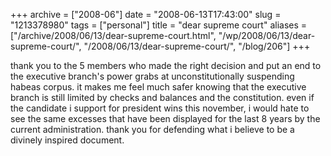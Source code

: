 +++
archive = ["2008-06"]
date = "2008-06-13T17:43:00"
slug = "1213378980"
tags = ["personal"]
title = "dear supreme court"
aliases = ["/archive/2008/06/13/dear-supreme-court.html", "/wp/2008/06/13/dear-supreme-court/", "/2008/06/13/dear-supreme-court/", "/blog/206"]
+++

thank you to the 5 members who made the right decision and put an end to
the executive branch's power grabs at unconstitutionally suspending habeas
corpus. it makes me feel much safer knowing that the executive branch is
still limited by checks and balances and the constitution. even if the
candidate i support for president wins this november, i would hate to see
the same excesses that have been displayed for the last 8 years by the
current administration. thank you for defending what i believe to be
a divinely inspired document.

